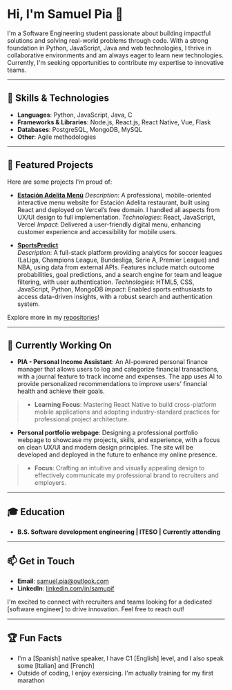 # Hi, I'm Samuel Pia 👋

I'm a Software Engineering student passionate about building impactful solutions and solving real-world problems through code. With a strong foundation in Python, JavaScript, Java and web technologies, I thrive in collaborative environments and am always eager to learn new technologies. Currently, I'm seeking opportunities to contribute my expertise to innovative teams.

---

## 🔧 Skills & Technologies
- **Languages**: Python, JavaScript, Java, C
- **Frameworks & Libraries**: Node.js, React.js, React Native, Vue, Flask
- **Databases**: PostgreSQL, MongoDB, MySQL
- **Other**: Agile methodologies

---

## 🌟 Featured Projects
Here are some projects I'm proud of:

- **[Estación Adelita Menú](https://github.com/FPSamu/estacion-adelita-menu)**
  *Description*: A professional, mobile-oriented interactive menu website for Estación Adelita restaurant, built using React and deployed on Vercel’s free domain. I handled all aspects from UX/UI design to full implementation.
  *Technologies*: React, JavaScript, Vercel
  *Impact*: Delivered a user-friendly digital menu, enhancing customer experience and accessibility for mobile users.

- **[SportsPredict](https://github.com/FPSamu/SportsPredict)**  
  *Description*: A full-stack platform providing analytics for soccer leagues (LaLiga, Champions League, Bundesliga, Serie A, Premier League) and NBA, using data from external APIs. Features include match outcome probabilities, goal predictions, and a search engine for team and league filtering, with user authentication.
  *Technologies*: HTML5, CSS, JavaScript, Python, MongoDB
  *Impact*: Enabled sports enthusiasts to access data-driven insights, with a robust search and authentication system.

Explore more in my [repositories](https://github.com/FPSamu?tab=repositories)!

---

## 🚀 Currently Working On
- **PIA - Personal Income Assistant**: An AI-powered personal finance manager that allows users to log and categorize financial transactions, with a journal feature to track income and expenses. The app uses AI to provide personalized recommendations to improve users' financial health and achieve their goals.
> - **Learning Focus**: Mastering React Native to build cross-platform mobile applications and adopting industry-standard practices for professional project architecture.
- **Personal portfolio webpage**: Designing a professional portfolio webpage to showcase my projects, skills, and experience, with a focus on clean UX/UI and modern design principles. The site will be developed and deployed in the future to enhance my online presence.
> - **Focus**: Crafting an intuitive and visually appealing design to effectively communicate my professional brand to recruiters and employers.

---

## 🎓 Education
- **B.S. Software development engineering | ITESO | Currently attending**  

---

## 📫 Get in Touch
- **Email**: [samuel.pia@outlook.com](mailto:samuel.pia@outlook.com)  
- **LinkedIn**: [linkedin.com/in/samupif](https://www.linkedin.com/in/samupif/)

I'm excited to connect with recruiters and teams looking for a dedicated [software engineer] to drive innovation. Feel free to reach out!

---

## 🏆 Fun Facts
- I'm a [Spanish] native speaker, I have C1 [English] level, and I also speak some [Italian] and [French]
- Outside of coding, I enjoy exersicing. I'm actually training for my first marathon

